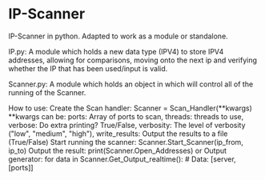 # IP-Scanner
IP-Scanner in python. Adapted to work as a module or standalone.

IP.py: A module which holds a new data type (IPV4) to store IPV4 addresses, allowing for comparisons, moving onto the next ip and verifying whether the IP that has been used/input is valid.

Scanner.py: A module which holds an object in which will control all of the running of the Scanner.

How to use:
Create the Scan handler: 	Scanner = Scan_Handler(**kwargs)
							**kwargs can be:
									ports: 			Array of ports to scan, 
									threads: 		threads to use,
									verbose:		Do extra printing? True/False,
									verbosity:		The level of verbosity ("low", "medium", "high"),
									write_results:	Output the results to a file (True/False)
Start running the scanner:	Scanner.Start_Scanner(ip_from, ip_to)
Output the result:			print(Scanner.Open_Addresses)
or Output generator:		for data in Scanner.Get_Output_realtime():
								# Data: [server, [ports]]